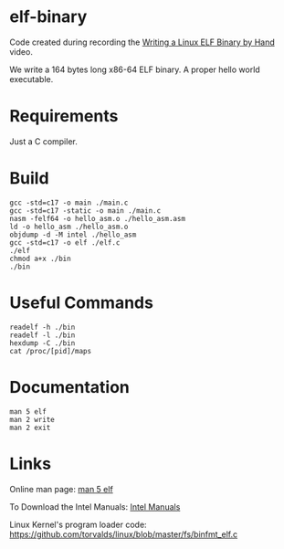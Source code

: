 # elf-binary
Code created during recording the [Writing a Linux ELF Binary by Hand](https://youtu.be/JM9jX2aqkog) video.

We write a 164 bytes long x86-64 ELF binary. A proper hello world executable.

# Requirements
Just a C compiler.

# Build
```
gcc -std=c17 -o main ./main.c
gcc -std=c17 -static -o main ./main.c
nasm -felf64 -o hello_asm.o ./hello_asm.asm
ld -o hello_asm ./hello_asm.o
objdump -d -M intel ./hello_asm
gcc -std=c17 -o elf ./elf.c
./elf
chmod a+x ./bin
./bin
```

# Useful Commands
```
readelf -h ./bin
readelf -l ./bin
hexdump -C ./bin
cat /proc/[pid]/maps
```

# Documentation
```
man 5 elf
man 2 write
man 2 exit
```

# Links

Online man page: [man 5 elf](https://www.man7.org/linux/man-pages/man5/elf.5.html)

To Download the Intel Manuals: [Intel Manuals](https://www.intel.com/content/www/us/en/developer/articles/technical/intel-sdm.html)

Linux Kernel's program loader code: https://github.com/torvalds/linux/blob/master/fs/binfmt_elf.c
